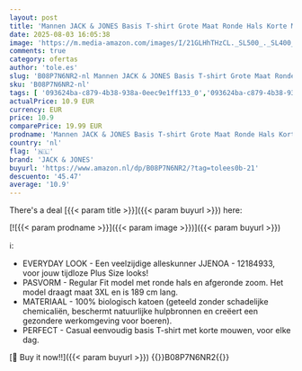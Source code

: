 ```yaml
---
layout: post
title: 'Mannen JACK & JONES Basis T-shirt Grote Maat Ronde Hals Korte Mouwen Shirt Grote Maten - JJENOA  Colour:Black  Size:6XL'
date: 2025-08-03 16:05:38
image: 'https://m.media-amazon.com/images/I/21GLHhTHzCL._SL500_._SL400_.jpg'
comments: true
category: ofertas
author: 'tole.es'
slug: 'B08P7N6NR2-nl Mannen JACK & JONES Basis T-shirt Grote Maat Ronde Hals...'
sku: 'B08P7N6NR2-nl'
tags: [ '093624ba-c879-4b38-938a-0eec9e1ff133_0','093624ba-c879-4b38-938a-0eec9e1ff133_3601','Arborist Merchandising Root','Herenkleding','Herenmode','Kleding, schoenen & sieraden','Kleding, schoenen en sieraden','New Arrivals','Self Service','Special Features Stores','T-shirts heren','Tops, T-shirts & shirts voor heren','jack & jones','🇳🇱', ]
actualPrice: 10.9 EUR
currency: EUR
price: 10.9
comparePrice: 19.99 EUR
prodname: 'Mannen JACK & JONES Basis T-shirt Grote Maat Ronde Hals Korte Mouwen Shirt Grote Maten - JJENOA  Colour:Black  Size:6XL'
country: 'nl'
flag: '🇳🇱'
brand: 'JACK & JONES'
buyurl: 'https://www.amazon.nl/dp/B08P7N6NR2/?tag=tolees0b-21'
descuento: '45.47'
average: '10.9'
---
```


There's a deal [{{< param title >}}]({{< param buyurl >}})  here:

[![{{< param prodname >}}]({{< param image >}})]({{< param buyurl >}})

ℹ️:

- EVERYDAY LOOK - Een veelzijdige alleskunner JJENOA - 12184933, voor jouw tijdloze Plus Size looks!
- PASVORM - Regular Fit model met ronde hals en afgeronde zoom. Het model draagt maat 3XL en is 189 cm lang.
- MATERIAAL - 100% biologisch katoen (geteeld zonder schadelijke chemicaliën, beschermt natuurlijke hulpbronnen en creëert een gezondere werkomgeving voor boeren).
- PERFECT - Casual eenvoudig basis T-shirt met korte mouwen, voor elke dag.

[🛒 Buy it now!!]({{< param buyurl >}})
{{<world>}}B08P7N6NR2{{</world>}}

